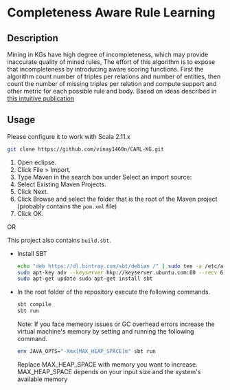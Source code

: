 Completeness Aware Rule Learning
================================
## Description
Mining in KGs have high degree of incompleteness, which may provide inaccurate quality of mined rules, The effort of this algorithm is to expose that incompleteness by introducing aware scoring functions. First the algorithm count number of triples per relations and number of entities, then count the number of missing triples per relation and compute support and other metric for each possible rule and body. Based on ideas described in [this intuitive publication](https://www.researchgate.net/publication/320204461_Completeness-Aware_Rule_Learning_from_Knowledge_Graphs)

## Usage

Please configure it to work with Scala 2.11.x
```sh
git clone https://github.com/vinay1460n/CARL-KG.git
```
1. Open eclipse.
2. Click File > Import.
3. Type Maven in the search box under Select an import source:
4. Select Existing Maven Projects.
5. Click Next.
6. Click Browse and select the folder that is the root of the Maven project (probably contains the `pom.xml` file)
7. Click OK.

OR

This project also contains `build.sbt`.
- Install SBT
    ```sh
    echo "deb https://dl.bintray.com/sbt/debian /" | sudo tee -a /etc/apt/sources.list.d/sbt.list
    sudo apt-key adv --keyserver hkp://keyserver.ubuntu.com:80 --recv 642AC823 
    sudo apt-get update sudo apt-get install sbt
- In the root folder of the repository execute the following commands.
	```sh
	sbt compile
	sbt run
	```	
	Note: If you face memeory issues or GC overhead errors increase the virtual machine's memory by setting and running the following command.
	```sh
	env JAVA_OPTS="-Xmx[MAX_HEAP_SPACE]m" sbt run 
	```
	Replace MAX_HEAP_SPACE with memory you want to increase. MAX_HEAP_SPACE depends on your input size and the system's available memory


